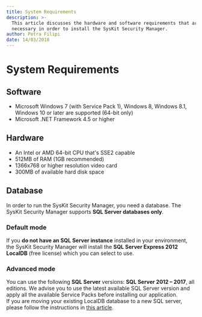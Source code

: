 ```yaml
---
title: System Requirements
description: >-
  This article discusses the hardware and software requirements that are
  necessary in order to install the SysKit Security Manager.
author: Petra Filipi
date: 14/03/2018
---
```


# System Requirements

## Software

* Microsoft Windows 7 \(with Service Pack 1\), Windows 8, Windows 8.1, Windows 10 or later are supported \(64-bit only\)
* Microsoft .NET Framework 4.5 or higher

## Hardware

* An Intel or AMD 64-bit CPU that's SSE2 capable
* 512MB of RAM \(1GB recommended\)
* 1366x768 or higher resolution video card
* 300MB of available hard disk space

## Database

In order to run the SysKit Security Manager, you need a database. The SysKit Security Manager supports **SQL Server databases only**.

### Default mode

If you **do not have an SQL Server instance** installed in your environment, the SysKit Security Manager will install the **SQL Server Express 2012 LocalDB** \(free license\) which you can select to use.

### Advanced mode

You can use the following **SQL Server** versions: **SQL Server 2012 – 2017**, all editions. We advise you to use the latest available SQL Server version and apply all the available Service Packs before installing our application.  
If you are moving your existing LocalDB database to a new SQL server, please follow the instructions in [this article](../how-to/move-localdb-to-new-server.md).

